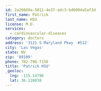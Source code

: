 ```yaml
---
id: 2a26669a-5011-4e37-adc3-bd6004a5af3d
first_name: Patrick
last_name: HSU
license: M.D.
services:
  - cardiovascular-diseases
category: doctors
address: '3121 S Maryland Pkwy  #512'
city: 'Las Vegas'
state: NV
zip: '89109'
phone: 702-796-7150
title: 'Patrick HSU'
_geoloc:
  lng: -115.14796
  lat: 36.126038
---
```

